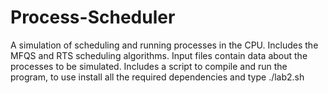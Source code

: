 # Process-Scheduler
A simulation of scheduling and running processes in the CPU. Includes the MFQS and RTS scheduling algorithms. Input files contain data about the processes to be simulated.  Includes a script to compile and run the program, to use install all the required dependencies and type ./lab2.sh
